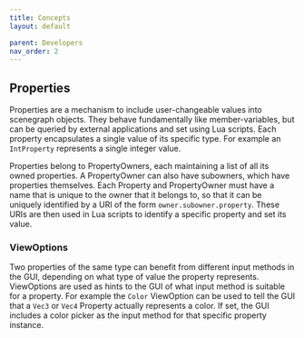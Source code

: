 ```yaml
---
title: Concepts
layout: default

parent: Developers
nav_order: 2
---
```


## Properties ##
Properties are a mechanism to include user-changeable values into scenegraph objects. They behave fundamentally like member-variables, but can be queried by external applications and set using Lua scripts. Each property encapsulates a single value of its specific type. For example an `IntProperty` represents a single integer value.

Properties belong to PropertyOwners, each maintaining a list of all its owned properties. A PropertyOwner can also have subowners, which have properties themselves. Each Property and PropertyOwner must have a name that is unique to the owner that it belongs to, so that it can be uniquely identified by a URI of the form `owner.subowner.property`. These URIs are then used in Lua scripts to identify a specific property and set its value.

### ViewOptions ###
Two properties of the same type can benefit from different input methods in the GUI, depending on what type of value the property represents. ViewOptions are used as hints to the GUI of what input method is suitable for a property. For example the `Color` ViewOption can be used to tell the GUI that a `Vec3` or `Vec4` Property actually represents a color. If set, the GUI includes a color picker as the input method for that specific property instance.
